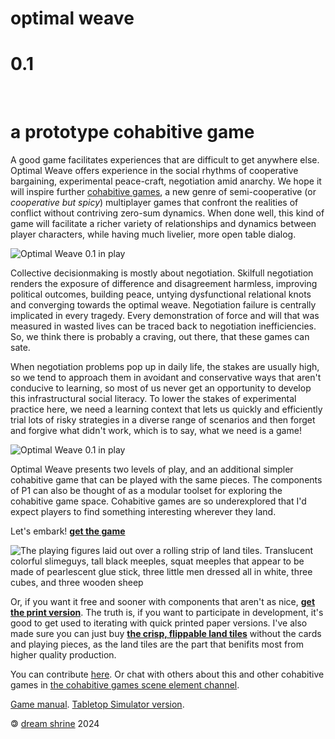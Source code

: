 # optimal weave

# 0.1

<br>

# a prototype cohabitive game

<!-- Good games often facilitate some kind of practice that's difficult to get anywhere else. I hope that Optimal Weave will provide helpful inspiration for further development of a [new kind of game](https://makopool.com/peacewagers.html) that we expect to facilitate a richer gamut of dynamics between player characters, as well as a fun practice space for negotiation. -->

A good game facilitates experiences that are difficult to get anywhere else. Optimal Weave offers experience in the social rhythms of cooperative bargaining, experimental peace-craft, negotiation amid anarchy. We hope it will inspire further <a href="https://makopool.com/peacewagers.html" class="normal_color">cohabitive games</a>, a new genre of semi-cooperative (or *cooperative but spicy*) multiplayer games that confront the realities of conflict without contriving zero-sum dynamics. When done well, this kind of game will facilitate a richer variety of relationships and dynamics between player characters, while having much livelier, more open table dialog.

<!-- We designed Optimal Weave as a practicing space for the crucial missing skill of cooperative bargaining, the design of conditions of peace, negotiation. We hope it can provide inspiration for <a href="https://makopool.com/peacewagers.html" class="normal_color">a new kind of game</a>.  non-zero-sum, reckoning with conflict but never closing the door to better alternatives to it. Among other things, we also expect this kind of game to facilitate a richer variety of relationships and dynamics between player characters. -->

<p class="hide_when_wide"><img alt="Optimal Weave 0.1 in play" src="P1_in_play.jpg" class="main_img"></img></p>

Collective decisionmaking is mostly about negotiation. Skilfull negotiation renders the exposure of difference and disagreement harmless, improving political outcomes, building peace, untying dysfunctional relational knots and converging towards the optimal weave. Negotiation failure is centrally implicated in every tragedy. Every demonstration of force and will that was measured in wasted lives can be traced back to negotiation inefficiencies. So, we think there is probably a craving, out there, that these games can sate.

When negotiation problems pop up in daily life, the stakes are usually high, so we tend to approach them in avoidant and conservative ways that aren't conducive to learning, so most of us never get an opportunity to develop this infrastructural social literacy. To lower the stakes of experimental practice here, we need a learning context that lets us quickly and efficiently trial lots of risky strategies in a diverse range of scenarios and then forget and forgive what didn't work, which is to say, what we need is a game!

<p class="hide_when_narrow"><img alt="Optimal Weave 0.1 in play" src="P1_in_play.jpg" class="main_img"></img></p>

Optimal Weave presents two levels of play, and an additional simpler cohabitive game that can be played with the same pieces. The components of P1 can also be thought of as a modular toolset for exploring the cohabitive game space. Cohabitive games are so underexplored that I'd expect players to find something interesting wherever they land.

Let's embark! <a class="special_button" href="https://www.thegamecrafter.com/games/optimal-weave-0.1">**get the game**</a>

<img alt="The playing figures laid out over a rolling strip of land tiles. Translucent colorful slimeguys, tall black meeples, squat meeples that appear to be made of pearlescent glue stick, three little men dressed all in white, three cubes, and three wooden sheep" src="P1_figures_with_sheep.jpg" class="main_img"></img>

Or, if you want it free and sooner with components that aren't as nice, <a class="special_button special_button_smaller" href="optimal_weave_pnp_v0_1.zip">**get the print version**</a>. The truth is, if you want to participate in development, it's good to get used to iterating with quick printed paper versions. I've also made sure you can just buy <a class="special_button special_button_smaller" href="https://www.thegamecrafter.com/games/optimal-weave-tiles-only">**the crisp, flippable land tiles**</a> without the cards and playing pieces, as the land tiles are the part that benifits most from higher quality production.

You can contribute [here](https://github.com/makoConstruct/P1). Or chat with others about this and other cohabitive games in <a class="element_link" href="https://matrix.to/#/#peacewagers:matrix.org">the cohabitive games scene element channel</a>.

[Game manual](https://dreamshrine.org/OW.1/manual.html). [Tabletop Simulator version](https://steamcommunity.com/sharedfiles/filedetails/?id=3315051483).

🄯 <a class="normal_color" href="https://dreamshrine.org">dream shrine</a> 2024